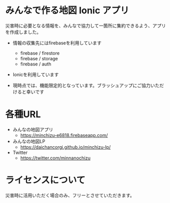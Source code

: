 # みんなで作る地図 Ionic アプリ
災害時に必要となる情報を、みんなで協力して一箇所に集約できるよう、アプリを作成しました。

- 情報の収集先にはfirebaseを利用しています
  - firebase / firestore
  - firebase / storage
  - firebase / auth

- Ionicを利用しています

- 現時点では、機能限定的となっています。ブラッシュアップにご協力いただけると幸いです

# 各種URL
- みんなの地図アプリ
    - https://minchizu-e6818.firebaseapp.com/
- みんなの地図LP
    - https://daichancorgi.github.io/minchizu-lp/
- Twitter
    - https://twitter.com/minnanochizu

# ライセンスについて

災害時に活用いただく場合のみ、フリーとさせていただきます。
